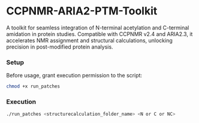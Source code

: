 # CCPNMR-ARIA2-PTM-Toolkit
A toolkit for seamless integration of N-terminal acetylation and C-terminal amidation in protein studies. Compatible with CCPNMR v2.4 and ARIA2.3, it accelerates NMR assignment and structural calculations, unlocking precision in post-modified protein analysis.

### Setup

Before usage, grant execution permission to the script:

```bash
chmod +x run_patches
```

### Execution

```bash
./run_patches <structurecalculation_folder_name> <N or C or NC>
```
